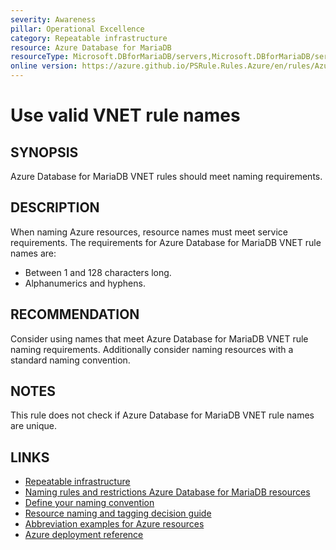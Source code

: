 ```yaml
---
severity: Awareness
pillar: Operational Excellence
category: Repeatable infrastructure
resource: Azure Database for MariaDB
resourceType: Microsoft.DBforMariaDB/servers,Microsoft.DBforMariaDB/servers/virtualNetworkRules
online version: https://azure.github.io/PSRule.Rules.Azure/en/rules/Azure.MariaDB.VNETRuleName/
---
```


# Use valid VNET rule names

## SYNOPSIS

Azure Database for MariaDB VNET rules should meet naming requirements.

## DESCRIPTION

When naming Azure resources, resource names must meet service requirements.
The requirements for Azure Database for MariaDB VNET rule names are:

- Between 1 and 128 characters long.
- Alphanumerics and hyphens.

## RECOMMENDATION

Consider using names that meet Azure Database for MariaDB VNET rule naming requirements.
Additionally consider naming resources with a standard naming convention.

## NOTES

This rule does not check if Azure Database for MariaDB VNET rule names are unique.

## LINKS

- [Repeatable infrastructure](https://learn.microsoft.com/azure/architecture/framework/devops/automation-infrastructure)
- [Naming rules and restrictions Azure Database for MariaDB resources](https://learn.microsoft.com/azure/azure-resource-manager/management/resource-name-rules#microsoftdbformariadb)
- [Define your naming convention](https://learn.microsoft.com/azure/cloud-adoption-framework/ready/azure-best-practices/resource-naming)
- [Resource naming and tagging decision guide](https://learn.microsoft.com/azure/cloud-adoption-framework/ready/azure-best-practices/resource-naming-and-tagging-decision-guide)
- [Abbreviation examples for Azure resources](https://learn.microsoft.com/azure/cloud-adoption-framework/ready/azure-best-practices/resource-abbreviations)
- [Azure deployment reference](https://learn.microsoft.com/azure/templates/microsoft.dbformariadb/servers/virtualnetworkrules)
